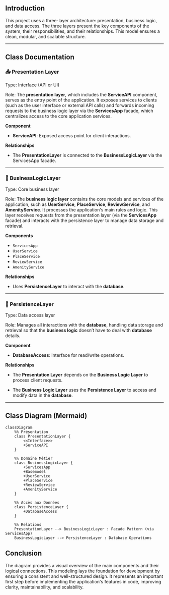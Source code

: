 ## Introduction

This project uses a three-layer architecture: presentation, business logic, and data access.
The three layers present the key components of the system, their responsibilities, and their relationships.
This model ensures a clean, modular, and scalable structure.

---

## Class Documentation

### 📤 Presentation Layer

Type: Interface (API or UI)

Role: The **presentation layer**, which includes the **ServiceAPI** component, serves as the entry point of the application. It exposes services to clients (such as the user interface or external API calls) and forwards incoming requests to the business logic layer via the **ServicesApp** facade, which centralizes access to the core application services.

**Component**

-  **ServiceAPI**: Exposed access point for client interactions.

**Relationships**

- The **PresentationLayer** is connected to the **BusinessLogicLayer** via the ServicesApp facade.

---

### 🧠 BusinessLogicLayer

Type: Core business layer

Role: The **business logic layer** contains the core models and services of the application, such as **UserService**, **PlaceService**, **ReviewService**, and **AmenityService**. It processes the application's main rules and logic. This layer receives requests from the presentation layer (via the **ServicesApp** facade) and interacts with the persistence layer to manage data storage and retrieval.

**Components**

- `ServicesApp`
- `UserService`
- `PlaceService`
- `ReviewService`
- `AmenityService`

**Relationships**

- Uses **PersistenceLayer** to interact with the **database**.

---

### 💾 PersistenceLayer

Type: Data access layer

Role: Manages all interactions with the **database**, handling data storage and retrieval so that the **business logic** doesn’t have to deal with **database** details.

**Component**

- **DatabaseAccess**: Interface for read/write operations.

**Relationships**

- The **Presentation Layer** depends on the **Business Logic Layer** to process client requests.

- The **Business Logic Layer** uses the **Persistence Layer** to access and modify data in the **database**.

---

## Class Diagram (Mermaid)

```mermaid
classDiagram
    %% Présentation
    class PresentationLayer {
        <<Interface>>
        +ServiceAPI
    }

    %% Domaine Métier
    class BusinessLogicLayer {
        +ServicesApp
        +Basemodel
        +UserService
        +PlaceService
        +ReviewService
        +AmenityService
    }

    %% Accès aux Données
    class PersistenceLayer {
        +DatabaseAccess
    }

    %% Relations
    PresentationLayer --> BusinessLogicLayer : Facade Pattern (via ServicesApp)
    BusinessLogicLayer --> PersistenceLayer : Database Operations
```

## Conclusion

The diagram provides a visual overview of the main components and their logical connections.
This modeling lays the foundation for development by ensuring a consistent and well-structured design.
It represents an important first step before implementing the application's features in code, improving clarity, maintainability, and scalability.
